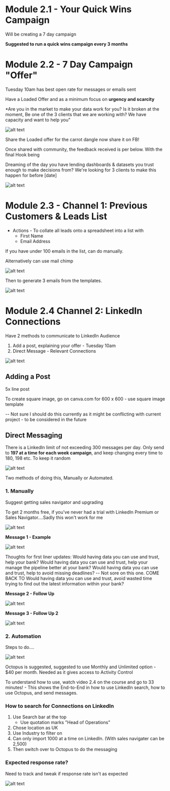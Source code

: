 # Module 2.1 - Your Quick Wins Campaign

Will be creating a 7 day campaign

**Suggested to run a quick wins campaign every 3 months**

# Module 2.2 - 7 Day Campaign "Offer"

Tuesday 10am has best open rate for messages or emails sent

Have a Loaded Offer and as a minimum focus on **urgency and scarcity**

*Are you in the market to make your data work for you? Is it broken at the moment, Be one of the 3 clients that we are working with? We have capacity and want to help you"

![alt text](image-12.png)

Share the Loaded offer for the carrot dangle now share it on FB!

Once shared with community, the feedback received is per below. With the final Hook being 

Dreaming of the day you have lending dashboards & datasets you trust enough to make decisions from?
We're looking for 3 clients to make this happen for before [date]

![alt text](image-13.png)

# Module 2.3 - Channel 1: Previous Customers & Leads List

- Actions - To collate all leads onto a spreadsheet into a list with
  - First Name
  - Email Address

If you have under 100 emails in the list, can do manually. 

Alternatively can use mail chimp

![alt text](image-14.png)

Then to generate 3 emails from the templates.

![alt text](image-15.png)

# Module 2.4 Channel 2: LinkedIn Connections

Have 2 methods to communicate to LinkedIn Audience

1. Add a post, explaining your offer - Tuesday 10am
2. Direct Message - Relevant Connections

![alt text](image-16.png)

## Adding a Post

5x line post

To create square image, go on canva.com for 600 x 600 - use square image template

 -- Not sure I should do this currently as it might be conflicting with current project - to be considered in the future

## Direct Messaging
 
There is a LinkedIn limit of not exceeding 300 messages per day. Only send to **197 at a time for each week campaign**, and keep changing every time to 180, 198 etc. To keep it random

![alt text](image-22.png)
 
Two methods of doing this, Manually or Automated.

### 1. Manually
Suggest getting sales navigator and upgrading

To get 2 months free, if you've never had a trial with LinkedIn Premium or Sales Navigator....Sadly this won't work for me



![alt text](image-17.png)

**Message 1 - Example**

![alt text](image-18.png)

Thoughts for first liner updates:
Would having data you can use and trust, help your bank?
Would having data you can use and trust, help your manage the pipeline better at your bank?
Would having data you can use and trust, help to avoid missing deadlines? -- Not sore on this one. COME BACK TO
Would having data you can use and trust, avoid wasted time trying to find out the latest information within your bank?

**Message 2 - Follow Up**

![alt text](image-19.png)

**Message 3 - Follow Up 2**

![alt text](image-20.png)


### 2. Automation

Steps to do....

![alt text](image-21.png)

Octopus is suggested, suggested to use Monthly and Unlimited option - $40 per month. Needed as it gives access to Activity Control

To understand how to use, watch video 2.4 on the course and go to 33 minutes! - This shows the End-to-End in how to use LinkedIn search, how to use Octopus, and send messages.

### How to search for Connections on LinkedIn 

1. Use Search bar at the top
   - Use quotation marks "Head of Operations"
2. Chose location as UK
3. Use Industry to filter on
4. Can only import 1000 at a time on LinkedIn. (With sales navigater can be 2,500)
5. Then switch over to Octopus to do the messaging

### Expected response rate?

Need to track and tweak if response rate isn't as expected

![alt text](image-24.png)
